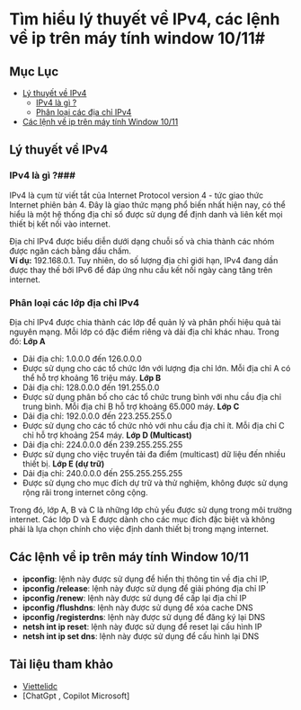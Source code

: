 # Tìm hiểu lý thuyết về IPv4, các lệnh về ip trên máy tính window 10/11#
## Mục Lục ##
- [Lý thuyết về IPv4](##Lý-thuyết-về-IPv4)
    - [IPv4 là gì ?](###IPv4-là-gì-?)
    - [Phân loại các địa chỉ IPv4](###Phân-loại-các-địa-chỉ-IPv4)
- [Các lệnh về ip trên máy tính Window 10/11](##Các-lệnh-về-ip-trên-máy-tính-Window-10/11)
## Lý thuyết về IPv4 ##
### IPv4 là gì ?###
IPv4 là cụm từ viết tắt của Internet Protocol version 4 - tức giao thức Internet phiên bản 4. Đây là giao thức mạng phổ biến nhất hiện nay, có thể hiểu là một hệ thống địa chỉ số được sử dụng để định danh và liên kết mọi thiết bị kết nối vào internet. 

Địa chỉ IPv4 được biểu diễn dưới dạng chuỗi số và chia thành các nhóm được ngăn cách bằng dấu chấm.   
**Ví dụ:** 192.168.0.1. Tuy nhiên, do số lượng địa chỉ giới hạn, IPv4 đang dần được thay thế bởi IPv6 để đáp ứng nhu cầu kết nối ngày càng tăng trên internet.
### Phân loại các lớp địa chỉ IPv4 ###
Địa chỉ IPv4 được chia thành các lớp để quản lý và phân phối hiệu quả tài nguyên mạng. Mỗi lớp có đặc điểm riêng và dải địa chỉ khác nhau. Trong đó:
**Lớp A**
- Dải địa chỉ: 1.0.0.0 đến 126.0.0.0
- Được sử dụng cho các tổ chức lớn với lượng địa chỉ lớn. Mỗi địa chỉ A có thể hỗ trợ khoảng 16 triệu máy.
**Lớp B**
- Dải địa chỉ: 128.0.0.0 đến 191.255.0.0
- Được sử dụng phân bố cho các tổ chức trung bình với nhu cầu địa chỉ trung bình. Mỗi địa chỉ B hỗ trợ khoảng 65.000 máy.
**Lớp C**
- Dải địa chỉ: 192.0.0.0 đến 223.255.255.0
- Được sử dụng cho các tổ chức nhỏ với nhu cầu địa chỉ ít. Mỗi địa chỉ C chỉ hỗ trợ khoảng 254 máy.
**Lớp D (Multicast)**
- Dải địa chỉ: 224.0.0.0 đến 239.255.255.255
- Được sử dụng cho việc truyền tải đa điểm (multicast) dữ liệu đến nhiều thiết bị.
**Lớp E (dự trữ)**
- Dải địa chỉ: 240.0.0.0 đến 255.255.255.255
- Được sử dụng cho mục đích dự trữ và thử nghiệm, không được sử dụng rộng rãi trong internet công cộng.

Trong đó, lớp A, B và C là những lớp chủ yếu được sử dụng trong môi trường internet. Các lớp D và E được dành cho các mục đích đặc biệt và không phải là lựa chọn chính cho việc định danh thiết bị trong mạng internet.
## Các lệnh về ip trên máy tính Window 10/11 ##
- **ipconfig**: lệnh này được sử dụng để hiển thị thông tin về địa chỉ IP,
- **ipconfig /release**: lệnh này được sử dụng để giải phóng địa chỉ IP
- **ipconfig /renew**: lệnh này được sử dụng để cấp lại địa chỉ IP
- **ipconfig /flushdns**: lệnh này được sử dụng để xóa cache DNS
- **ipconfig /registerdns**: lệnh này được sử dụng để đăng ký lại DNS
- **netsh int ip reset**: lệnh này được sử dụng để reset lại cấu hình IP
- **netsh int ip set dns**: lệnh này được sử dụng để cấu hình lại DNS
## Tài liệu tham khảo ##
- [Viettelidc](https://viettelidc.com.vn/tin-tuc/ipv4-la-gi-tong-hop-kien-thuc-tu-a-z)
- [ChatGpt , Copilot Microsoft]


